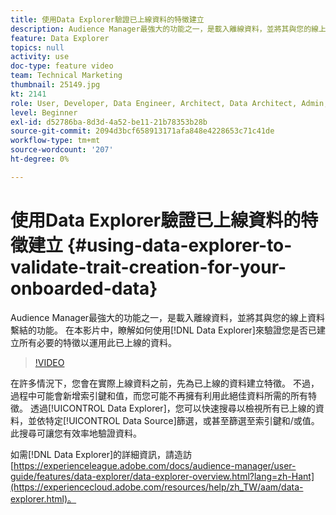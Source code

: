```yaml
---
title: 使用Data Explorer驗證已上線資料的特徵建立
description: Audience Manager最強大的功能之一，是載入離線資料，並將其與您的線上資料繫結的功能。 在本影片中，瞭解如何使用Data Explorer來驗證您已建立所有必要的特徵，以便利用此已上線的資料。
feature: Data Explorer
topics: null
activity: use
doc-type: feature video
team: Technical Marketing
thumbnail: 25149.jpg
kt: 2141
role: User, Developer, Data Engineer, Architect, Data Architect, Admin, Leader
level: Beginner
exl-id: d52786ba-8d3d-4a52-be11-21b78353b28b
source-git-commit: 2094d3bcf658913171afa848e4228653c71c41de
workflow-type: tm+mt
source-wordcount: '207'
ht-degree: 0%

---
```


# 使用Data Explorer驗證已上線資料的特徵建立 {#using-data-explorer-to-validate-trait-creation-for-your-onboarded-data}

Audience Manager最強大的功能之一，是載入離線資料，並將其與您的線上資料繫結的功能。 在本影片中，瞭解如何使用[!DNL Data Explorer]來驗證您是否已建立所有必要的特徵以運用此已上線的資料。

>[!VIDEO](https://video.tv.adobe.com/v/25149/?quality=12)

在許多情況下，您會在實際上線資料之前，先為已上線的資料建立特徵。 不過，過程中可能會新增索引鍵和值，而您可能不再擁有利用此絕佳資料所需的所有特徵。 透過[!UICONTROL Data Explorer]，您可以快速搜尋以檢視所有已上線的資料，並依特定[!UICONTROL Data Source]篩選，或甚至篩選至索引鍵和/或值。 此搜尋可讓您有效率地驗證資料。

如需[!DNL Data Explorer]的詳細資訊，請造訪[https://experienceleague.adobe.com/docs/audience-manager/user-guide/features/data-explorer/data-explorer-overview.html?lang=zh-Hant](https://experiencecloud.adobe.com/resources/help/zh_TW/aam/data-explorer.html)。
